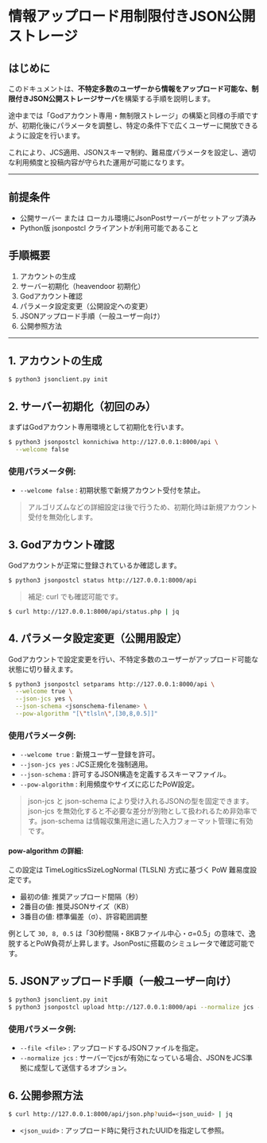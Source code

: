# 情報アップロード用制限付きJSON公開ストレージ

## はじめに

このドキュメントは、**不特定多数のユーザーから情報をアップロード可能な、制限付きJSON公開ストレージサーバ**を構築する手順を説明します。

途中までは「Godアカウント専用・無制限ストレージ」の構築と同様の手順ですが、初期化後にパラメータを調整し、特定の条件下で広くユーザーに開放できるように設定を行います。

これにより、JCS適用、JSONスキーマ制約、難易度パラメータを設定し、適切な利用頻度と投稿内容が守られた運用が可能になります。

---

## 前提条件

- 公開サーバー または ローカル環境にJsonPostサーバーがセットアップ済み
- Python版 jsonpostcl クライアントが利用可能であること

## 手順概要

1. アカウントの生成
2. サーバー初期化（heavendoor 初期化）
3. Godアカウント確認
4. パラメータ設定変更（公開設定への変更）
5. JSONアップロード手順（一般ユーザー向け）
6. 公開参照方法

---

## 1. アカウントの生成

```bash
$ python3 jsonclient.py init
```

## 2. サーバー初期化（初回のみ）

まずはGodアカウント専用環境として初期化を行います。

```bash
$ python3 jsonpostcl konnichiwa http://127.0.0.1:8000/api \
  --welcome false
```

### 使用パラメータ例:

- `--welcome false` : 初期状態で新規アカウント受付を禁止。

> アルゴリズムなどの詳細設定は後で行うため、初期化時は新規アカウント受付を無効化します。

## 3. Godアカウント確認

Godアカウントが正常に登録されているか確認します。

```bash
$ python3 jsonpostcl status http://127.0.0.1:8000/api
```

> 補足: curl でも確認可能です。

```bash
$ curl http://127.0.0.1:8000/api/status.php | jq
```

## 4. パラメータ設定変更（公開用設定）

Godアカウントで設定変更を行い、不特定多数のユーザーがアップロード可能な状態に切り替えます。

```bash
$ python3 jsonpostcl setparams http://127.0.0.1:8000/api \
  --welcome true \
  --json-jcs yes \
  --json-schema <jsonschema-filename> \
  --pow-algorithm "[\"tlsln\",[30,8,0.5]]"
```

### 使用パラメータ例:

- `--welcome true` : 新規ユーザー登録を許可。
- `--json-jcs yes` : JCS正規化を強制適用。
- `--json-schema` : 許可するJSON構造を定義するスキーマファイル。
- `--pow-algorithm` : 利用頻度やサイズに応じたPoW設定。

> json-jcs と json-schema により受け入れるJSONの型を固定できます。json-jcs を無効化すると不必要な差分が別物として扱われるため非効率です。json-schema は情報収集用途に適した入力フォーマット管理に有効です。

#### pow-algorithm の詳細:

この設定は TimeLogiticsSizeLogNormal (TLSLN) 方式に基づく PoW 難易度設定です。

- 最初の値: 推奨アップロード間隔（秒）
- 2番目の値: 推奨JSONサイズ（KB）
- 3番目の値: 標準偏差（σ）、許容範囲調整

例として `30, 8, 0.5` は「30秒間隔・8KBファイル中心・σ=0.5」の意味で、逸脱するとPoW負荷が上昇します。JsonPostに搭載のシミュレータで確認可能です。

## 5. JSONアップロード手順（一般ユーザー向け）

```bash
$ python3 jsonclient.py init
$ python3 jsonpostcl upload http://127.0.0.1:8000/api --normalize jcs --file user_message.json
```

### 使用パラメータ例:

- `--file <file>` : アップロードするJSONファイルを指定。
- `--normalize jcs` : サーバーでjcsが有効になっている場合、JSONをJCS準拠に成型して送信するオプション。

## 6. 公開参照方法

```bash
$ curl http://127.0.0.1:8000/api/json.php?uuid=<json_uuid> | jq
```

- `<json_uuid>` : アップロード時に発行されたUUIDを指定して参照。

